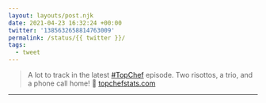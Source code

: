 ```yaml
---
layout: layouts/post.njk
date: 2021-04-23 16:32:24 +00:00
twitter: '1385632658814763009'
permalink: /status/{{ twitter }}/
tags: 
  - tweet
---
```


> A lot to track in the latest [#TopChef](https://twitter.com/hashtag/TopChef) episode. Two risottos, a trio, and a phone call home! 🔪 [topchefstats.com](https://topchefstats.com)

---
